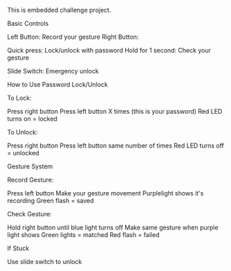 This is embedded challenge project.

Basic Controls

Left Button: Record your gesture
Right Button:

Quick press: Lock/unlock with password
Hold for 1 second: Check your gesture


Slide Switch: Emergency unlock

How to Use
Password Lock/Unlock

To Lock:

Press right button
Press left button X times (this is your password)
Red LED turns on = locked


To Unlock:

Press right button
Press left button same number of times
Red LED turns off = unlocked



Gesture System

Record Gesture:

Press left button
Make your gesture movement
Purplelight shows it's recording
Green flash = saved


Check Gesture:

Hold right button until blue light turns off
Make same gesture when purple light shows
Green lights = matched
Red flash = failed



If Stuck

Use slide switch to unlock
